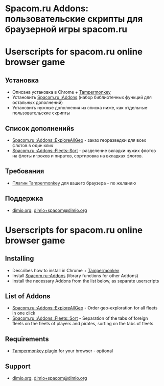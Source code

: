 # Spacom.ru Addons: пользовательские скрипты для браузерной игры spacom.ru
# Userscripts for spacom.ru online browser game

## Установка
* Описана установка в Chrome + [Tampermonkey](http://tampermonkey.net/)
* Установить [Spacom.ru::Addons](https://github.com/dimio/userscripts-spacom.ru-addons/raw/master/Addons.user.js) (набор библиотечных функций для остальных дополнений)
* Установить нужные дополнения из списка ниже, как отдельные пользовательские скрипты

## Список дополненийs
* [Spacom.ru::Addons::ExploreAllGeo](https://github.com/dimio/userscripts-spacom.ru-addons/raw/master/Addons/ExploreAllGeo.user.js) - заказ георазведки для всех флотов в один клик
* [Spacom.ru::Addons::Fleets::Sort](https://github.com/dimio/userscripts-spacom.ru-addons/raw/master/Addons/Fleets/Sort.user.js) - разделение вкладки чужих флотов на флоты игроков и пиратов, сортировка на вкладках флотов.

## Требования
* [Плагин Tampermonkey](http://tampermonkey.net/) для вашего браузера - по желанию

## Поддержка
* [dimio.org](http://dimio.org), dimio+spacom@dimio.org


# Userscripts for spacom.ru online browser game

## Installing
* Describes how to install in Chrome + [Tampermonkey](http://tampermonkey.net/)
* Install [Spacom.ru::Addons](https://github.com/dimio/userscripts-spacom.ru-addons/raw/master/Addons.user.js) (library functions for other Addons)
* Install the necessary Addons from the list below, as separate userscripts

## List of Addons
* [Spacom.ru::Addons::ExploreAllGeo](https://github.com/dimio/userscripts-spacom.ru-addons/raw/master/Addons/ExploreAllGeo.user.js) - Order geo-exploration for all fleets in one click
* [Spacom.ru::Addons::Fleets::Sort](https://github.com/dimio/userscripts-spacom.ru-addons/raw/master/Addons/Fleets/Sort.user.js) - Separation of the tabs of foreign fleets on the fleets of players and pirates, sorting on the tabs of fleets.

## Requirements
* [Tampermonkey plugin](http://tampermonkey.net/) for your browser - optional

## Support
* [dimio.org](http://dimio.org), dimio+spacom@dimio.org